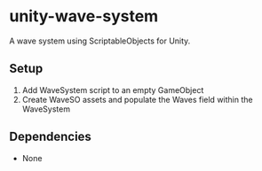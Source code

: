 # unity-wave-system
A wave system using ScriptableObjects for Unity.

## Setup
1. Add WaveSystem script to an empty GameObject
2. Create WaveSO assets and populate the Waves field within the WaveSystem

## Dependencies
- None